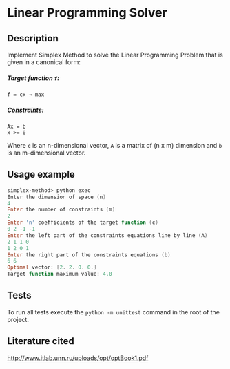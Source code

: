 # Linear Programming Solver

## Description

Implement Simplex Method to solve the Linear Programming Problem that is given in a canonical form:

##### Target function `f`:
```
f = cx → max
```
##### Constraints:
```
Ax = b
x >= 0
```
Where `c` is an n-dimensional vector, `A` is a matrix of (n x m) dimension and `b` is an m-dimensional vector.

## Usage example

```powershell
simplex-method> python exec
Enter the dimension of space (n)
4
Enter the number of constraints (m)
2
Enter 'n' coefficients of the target function (c)
0 2 -1 -1
Enter the left part of the constraints equations line by line (A)
2 1 1 0
1 2 0 1
Enter the right part of the constraints equations (b)
6 6
Optimal vector: [2. 2. 0. 0.]
Target function maximum value: 4.0
```

## Tests

To run all tests execute the `python -m unittest` command in the root of the project.

## Literature cited

http://www.itlab.unn.ru/uploads/opt/optBook1.pdf
